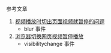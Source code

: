 参考文章

1. [视频播放时切出页面视频就暂停的问题](https://blog.csdn.net/weixin_43387909/article/details/128222344)
    - blur 事件
2. [浏览器切换网页视频暂停播放](https://juejin.cn/s/%E6%B5%8F%E8%A7%88%E5%99%A8%E5%88%87%E6%8D%A2%E7%BD%91%E9%A1%B5%E8%A7%86%E9%A2%91%E6%9A%82%E5%81%9C%E6%92%AD%E6%94%BE)
    - visibilitychange 事件
